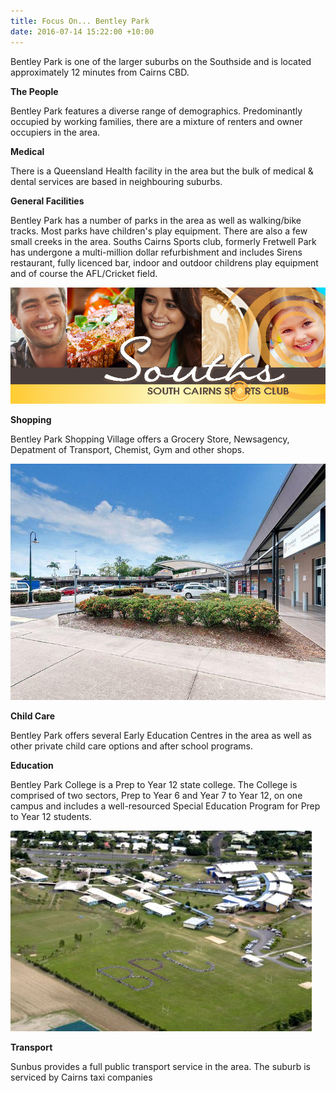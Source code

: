 ```yaml
---
title: Focus On... Bentley Park
date: 2016-07-14 15:22:00 +10:00
---
```


Bentley Park is one of the larger suburbs on the Southside and is located approximately 12 minutes from Cairns CBD.

**The People**

Bentley Park features a diverse range of demographics. Predominantly occupied by working families, there are a mixture of renters and owner occupiers in the area.

**Medical**

There is a Queensland Health facility in the area but the bulk of medical & dental services are based in neighbouring suburbs.

**General Facilities**

Bentley Park has a number of parks in the area as well as walking/bike tracks. Most parks have children's play equipment. There are also a few small creeks in the area. Souths Cairns Sports club, formerly Fretwell Park has undergone a multi-million dollar refurbishment and includes Sirens restaurant, fully licenced bar, indoor and outdoor childrens play equipment and of course the AFL/Cricket field. 

![Souths.png](/uploads/Souths.png)

**Shopping**

Bentley Park Shopping Village offers a Grocery Store, Newsagency, Depatment of Transport, Chemist, Gym and other shops. 

![Shops.jpg](/uploads/Shops.jpg)

**Child Care**

Bentley Park offers several Early Education Centres in the area as well as other private child care options and after school programs.

**Education**

Bentley Park College is a Prep to Year 12 state college. The College is comprised of two sectors, Prep to Year 6 and Year 7 to Year 12, on one campus and includes a well-resourced Special Education Program for Prep to Year 12 students.

![Aerial-photo-BPC.jpg](/uploads/Aerial-photo-BPC.jpg)

**Transport**

Sunbus provides a full public transport service in the area. The suburb is serviced by Cairns taxi companies
